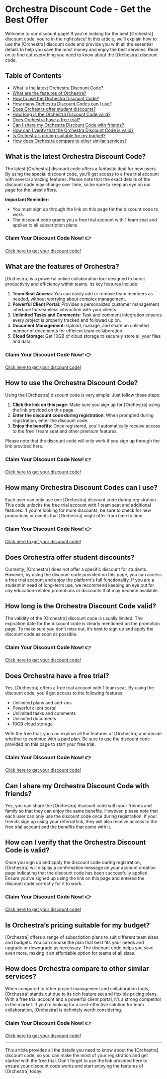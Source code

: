 # Orchestra Discount Code - Get the Best Offer

Welcome to our discount page! If you're looking for the best [Orchestra] discount code, you're in the right place! In this article, we’ll explain how to use the [Orchestra] discount code and provide you with all the essential details to help you save the most money and enjoy the best services. Read on to find out everything you need to know about the [Orchestra] discount code.

## Table of Contents
- [What is the latest Orchestra Discount Code?](#What-is-the-latest-Orchestra-Discount-Code?)
- [What are the features of Orchestra?](#What-are-the-features-of-Orchestra?)
- [How to use the Orchestra Discount Code?](#How-to-use-the-Orchestra-Discount-Code?)
- [How many Orchestra Discount Codes can I use?](#How-many-Orchestra-Discount-Codes-can-I-use?)
- [Does Orchestra offer student discounts?](#Does-Orchestra-offer-student-discounts?)
- [How long is the Orchestra Discount Code valid?](#How-long-is-the-Orchestra-Discount-Code-valid?)
- [Does Orchestra have a free trial?](#Does-Orchestra-have-a-free-trial?)
- [Can I share my Orchestra Discount Code with friends?](#Can-I-share-my-Orchestra-Discount-Code-with-friends?)
- [How can I verify that the Orchestra Discount Code is valid?](#How-can-I-verify-that-the-Orchestra-Discount-Code-is-valid?)
- [Is Orchestra’s pricing suitable for my budget?](#Is-Orchestra’s-pricing-suitable-for-my-budget?)
- [How does Orchestra compare to other similar services?](#How-does-Orchestra-compare-to-other-similar-services?)

## What is the latest Orchestra Discount Code?

The latest [Orchestra] discount code offers a fantastic deal for new users. By using the special discount code, you’ll get access to a free trial account with several amazing features. Please note that the exact details of the discount code may change over time, so be sure to keep an eye on our page for the latest offers.

**Important Reminder:**
- You must sign up through the link on this page for the discount code to work.
- The discount code grants you a free trial account with 1 team seat and applies to all subscription plans.

### Claim Your Discount Code Now! 👉
[Click here to get your discount code!](https://bit.ly/4jyYSQj)

## What are the features of Orchestra?

[Orchestra] is a powerful online collaboration tool designed to boost productivity and efficiency within teams. Its key features include:

1. **Team Seat Access**: You can easily add or remove team members as needed, without worrying about complex management.
2. **Powerful Client Portal**: Provides a personalized customer management interface for seamless interaction with your clients.
3. **Unlimited Tasks and Comments**: Task and comment integration ensures every project is properly tracked and followed up on.
4. **Document Management**: Upload, manage, and share an unlimited number of documents for efficient team collaboration.
5. **Cloud Storage**: Get 10GB of cloud storage to securely store all your files and data.

### Claim Your Discount Code Now! 👉
[Click here to get your discount code!](https://bit.ly/4jyYSQj)

## How to use the Orchestra Discount Code?

Using the [Orchestra] discount code is very simple! Just follow these steps:

1. **Click the link on this page**: Make sure you sign up for [Orchestra] using the link provided on this page.
2. **Enter the discount code during registration**: When prompted during registration, enter the discount code.
3. **Enjoy the benefits**: Once registered, you'll automatically receive access to the free 1 team seat and other premium features.

Please note that the discount code will only work if you sign up through the link provided here.

### Claim Your Discount Code Now! 👉
[Click here to get your discount code!](https://bit.ly/4jyYSQj)

## How many Orchestra Discount Codes can I use?

Each user can only use one [Orchestra] discount code during registration. This code unlocks the free trial account with 1 team seat and additional features. If you're looking for more discounts, be sure to check for new promotions or events that [Orchestra] might offer from time to time.

### Claim Your Discount Code Now! 👉
[Click here to get your discount code!](https://bit.ly/4jyYSQj)

## Does Orchestra offer student discounts?

Currently, [Orchestra] does not offer a specific discount for students. However, by using the discount code provided on this page, you can access a free trial account and enjoy the platform's full functionality. If you are a student in need of long-term use, we recommend keeping an eye out for any education-related promotions or discounts that may become available.

## How long is the Orchestra Discount Code valid?

The validity of the [Orchestra] discount code is usually limited. The expiration date for the discount code is clearly mentioned on the promotion page. To make sure you don’t miss out, it’s best to sign up and apply the discount code as soon as possible.

### Claim Your Discount Code Now! 👉
[Click here to get your discount code!](https://bit.ly/4jyYSQj)

## Does Orchestra have a free trial?

Yes, [Orchestra] offers a free trial account with 1 team seat. By using the discount code, you'll get access to the following features:

- Unlimited plans and add-ons
- Powerful client portal
- Unlimited tasks and comments
- Unlimited documents
- 10GB cloud storage

With the free trial, you can explore all the features of [Orchestra] and decide whether to continue with a paid plan. Be sure to use the discount code provided on this page to start your free trial.

### Claim Your Discount Code Now! 👉
[Click here to get your discount code!](https://bit.ly/4jyYSQj)

## Can I share my Orchestra Discount Code with friends?

Yes, you can share the [Orchestra] discount code with your friends and family so that they can enjoy the same benefits. However, please note that each user can only use the discount code once during registration. If your friends sign up using your referral link, they will also receive access to the free trial account and the benefits that come with it.

## How can I verify that the Orchestra Discount Code is valid?

Once you sign up and apply the discount code during registration, [Orchestra] will display a confirmation message on your account creation page indicating that the discount code has been successfully applied. Ensure you’ve signed up using the link on this page and entered the discount code correctly for it to work.

### Claim Your Discount Code Now! 👉
[Click here to get your discount code!](https://bit.ly/4jyYSQj)

## Is Orchestra’s pricing suitable for my budget?

[Orchestra] offers a range of subscription plans to suit different team sizes and budgets. You can choose the plan that best fits your needs and upgrade or downgrade as necessary. The discount code helps you save even more, making it an affordable option for teams of all sizes.

## How does Orchestra compare to other similar services?

When compared to other project management and collaboration tools, [Orchestra] stands out due to its rich feature set and flexible pricing plans. With a free trial account and a powerful client portal, it’s a strong competitor in the market. If you're looking for a cost-effective solution for team collaboration, [Orchestra] is definitely worth considering.

### Claim Your Discount Code Now! 👉
[Click here to get your discount code!](https://bit.ly/4jyYSQj)

---

This article provides all the details you need to know about the [Orchestra] discount code, so you can make the most of your registration and get started with the free trial. Don’t forget to use the link provided here to ensure your discount code works and start enjoying the features of [Orchestra] today!

